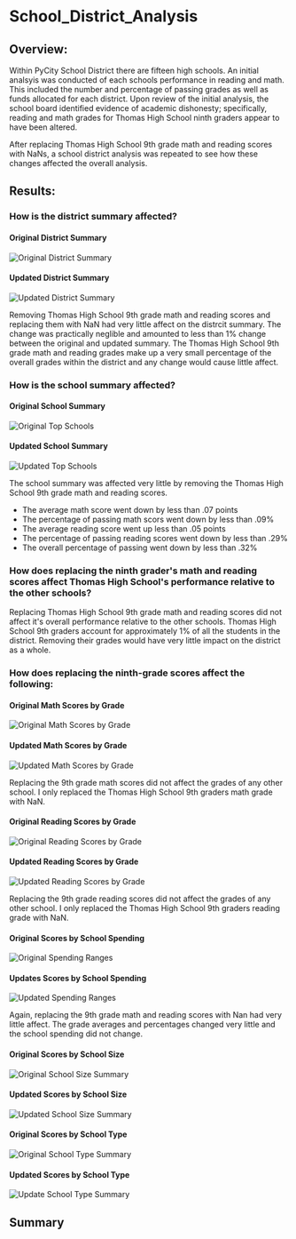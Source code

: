 # School_District_Analysis

## Overview:

Within PyCity School District there are fifteen high schools. An initial analsyis was conducted of each schools performance in reading and math. This included the number and percentage of passing grades as well as funds allocated for each district. Upon review of the initial analysis, the school board identified evidence of academic dishonesty; specifically, reading and math grades for Thomas High School ninth graders appear to have been altered. 

After replacing Thomas High School 9th grade math and reading scores with NaNs, a school district analysis was repeated to see how these changes affected the overall analysis.

## Results:

### How is the district summary affected?

#### Original District Summary
![Original District Summary](https://user-images.githubusercontent.com/100816778/162599456-f6bbe1bb-4865-4d47-88b4-f55f2b5d5b00.png)

#### Updated District Summary
![Updated District Summary](https://user-images.githubusercontent.com/100816778/162599465-86f7e7dc-a570-49b9-9746-a545f6ae8d08.png)

Removing Thomas High School 9th grade math and reading scores and replacing them with NaN had very little affect on the distrcit summary. The change was practically neglible and amounted to less than 1% change between the original and updated summary. The Thomas High School 9th grade math and reading grades make up a very small percentage of the overall grades within the district and any change would cause little affect.

### How is the school summary affected?

#### Original School Summary
![Original Top Schools](https://user-images.githubusercontent.com/100816778/162628533-fd51c977-9fef-484c-b375-2ca73dfb4763.png)

#### Updated School Summary
![Updated Top Schools](https://user-images.githubusercontent.com/100816778/162628537-fb658ad5-f0ef-4eed-ac0e-69f909128d4f.png)

The school summary was affected very little by removing the Thomas High School 9th grade math and reading scores. 
- The average math score went down by less than .07 points
- The percentage of passing math scors went down by less than .09%
- The average reading score went up less than .05 points
- The percentage of passing reading scores went down by less than .29%
- The overall percentage of passing went down by less than .32%

### How does replacing the ninth grader's math and reading scores affect Thomas High School's performance relative to the other schools?

Replacing Thomas High School 9th grade math and reading scores did not affect it's overall performance relative to the other schools. Thomas High School 9th graders account for approximately 1% of all the students in the district. Removing their grades would have very little impact on the district as a whole.

### How does replacing the ninth-grade scores affect the following:

#### Original Math Scores by Grade
![Original Math Scores by Grade](https://user-images.githubusercontent.com/100816778/162628277-307ed2bb-56f6-48b3-90f4-46a3a247f684.png)

#### Updated Math Scores by Grade
![Updated Math Scores by Grade](https://user-images.githubusercontent.com/100816778/162628271-12b91aec-aaed-4208-b925-c38f30da8003.png)

Replacing the 9th grade math scores did not affect the grades of any other school. I only replaced the Thomas High School 9th graders math grade with NaN.

#### Original Reading Scores by Grade
![Original Reading Scores by Grade](https://user-images.githubusercontent.com/100816778/162628253-b9f6e5b2-9cbe-4558-88e5-3868f16c7a58.png)

#### Updated Reading Scores by Grade
![Updated Reading Scores by Grade](https://user-images.githubusercontent.com/100816778/162628256-2438431e-510d-4c6e-9657-3e308c6970af.png)

Replacing the 9th grade reading scores did not affect the grades of any other school. I only replaced the Thomas High School 9th graders reading grade with NaN.

#### Original Scores by School Spending
![Original Spending Ranges](https://user-images.githubusercontent.com/100816778/162630967-d275ceb5-dee0-42a8-924a-e1ba8ca34a9d.png)

#### Updates Scores by School Spending
![Updated Spending Ranges](https://user-images.githubusercontent.com/100816778/162630976-e361ff6a-50f4-4570-b45e-f1368cb9fc52.png)

Again, replacing the 9th grade math and reading scores with Nan had very little affect. The grade averages and percentages changed very little and the school spending did not change.

#### Original Scores by School Size
![Original School Size Summary](https://user-images.githubusercontent.com/100816778/162628243-35d3b1c5-482f-45d6-8580-f4d5e11cd536.png)



#### Updated Scores by School Size
![Updated School Size Summary](https://user-images.githubusercontent.com/100816778/162628237-88e76e71-101b-4ce2-9b6c-ba7eba9ab0be.png)



#### Original Scores by School Type
![Original School Type Summary](https://user-images.githubusercontent.com/100816778/162628231-c9e7f7b2-9c23-4a36-9095-2d6e9f49ae0a.png)

#### Updated Scores by School Type
![Update School Type Summary](https://user-images.githubusercontent.com/100816778/162628193-47eaea84-6108-46d3-9980-a643be01d84f.png)

## Summary
